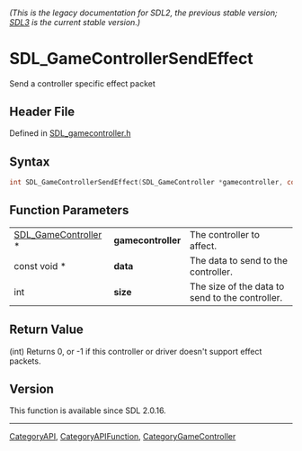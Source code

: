 ###### (This is the legacy documentation for SDL2, the previous stable version; [SDL3](https://wiki.libsdl.org/SDL3/) is the current stable version.)
# SDL_GameControllerSendEffect

Send a controller specific effect packet

## Header File

Defined in [SDL_gamecontroller.h](https://github.com/libsdl-org/SDL/blob/SDL2/include/SDL_gamecontroller.h)

## Syntax

```c
int SDL_GameControllerSendEffect(SDL_GameController *gamecontroller, const void *data, int size);
```

## Function Parameters

|                                            |                    |                                                 |
| ------------------------------------------ | ------------------ | ----------------------------------------------- |
| [SDL_GameController](SDL_GameController) * | **gamecontroller** | The controller to affect.                       |
| const void *                               | **data**           | The data to send to the controller.             |
| int                                        | **size**           | The size of the data to send to the controller. |

## Return Value

(int) Returns 0, or -1 if this controller or driver doesn't support effect
packets.

## Version

This function is available since SDL 2.0.16.

----
[CategoryAPI](CategoryAPI), [CategoryAPIFunction](CategoryAPIFunction), [CategoryGameController](CategoryGameController)

